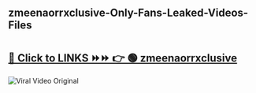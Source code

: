 
 ## zmeenaorrxclusive-Only-Fans-Leaked-Videos-Files

# <h2><a href="https://mediaupload.pro?zmeenaorrxclusive">🔗 Click to LINKS ⏩⏩ 👉 🟢 zmeenaorrxclusive </a></h2>

<a href="https://mediaupload.pro?zmeenaorrxclusive" rel="nofollow" data-target="animated-image.originalLink"><img src="https://i.ibb.co.com/xMMVF88/686577567.gif" alt="Viral Video Original" style="max-width: 100%; display: inline-block;" data-target="animated-image.originalImage"></a>